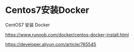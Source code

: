 # Centos7安装Docker

CentOS7 安装 Docker

https://www.runoob.com/docker/centos-docker-install.html

https://developer.aliyun.com/article/765545